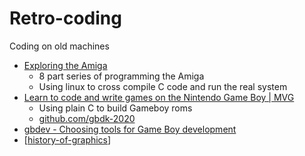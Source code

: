 Retro-coding
============

Coding on old machines

* [Exploring the Amiga](https://www.thedigitalcatonline.com/blog/2018/05/28/exploring-the-amiga-1/)
    * 8 part series of programming the Amiga
    * Using linux to cross compile C code and run the real system
* [Learn to code and write games on the Nintendo Game Boy | MVG](https://www.youtube.com/watch?v=FzPTK91EJY8&)
    * Using plain C to build Gameboy roms
    * [github.com/gbdk-2020](https://github.com/gbdk-2020/gbdk-2020)
* [gbdev - Choosing tools for Game Boy development](https://gbdev.io/guides/tools.html)
* [[history-of-graphics]]

[//begin]: # "Autogenerated link references for markdown compatibility"
[history-of-graphics]: history-of-graphics.md "History of Graphics"
[//end]: # "Autogenerated link references"